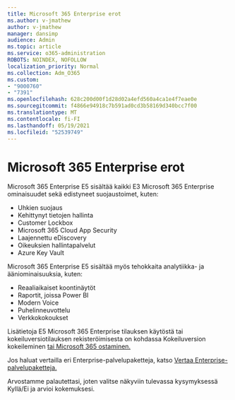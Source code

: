 ```yaml
---
title: Microsoft 365 Enterprise erot
ms.author: v-jmathew
author: v-jmathew
manager: dansimp
audience: Admin
ms.topic: article
ms.service: o365-administration
ROBOTS: NOINDEX, NOFOLLOW
localization_priority: Normal
ms.collection: Adm_O365
ms.custom:
- "9000760"
- "7391"
ms.openlocfilehash: 628c200d00f1d28d02a4efd560a4ca1e4f7eae0e
ms.sourcegitcommit: f4866e94918c7b591ad0cd3b58169d340bcc7f00
ms.translationtype: MT
ms.contentlocale: fi-FI
ms.lasthandoff: 05/19/2021
ms.locfileid: "52539749"
---
```

# <a name="microsoft-365-enterprise-plan-differences"></a>Microsoft 365 Enterprise erot

Microsoft 365 Enterprise E5 sisältää kaikki E3 Microsoft 365 Enterprise ominaisuudet sekä edistyneet suojaustoimet, kuten:

- Uhkien suojaus
- Kehittynyt tietojen hallinta
- Customer Lockbox
- Microsoft 365 Cloud App Security
- Laajennettu eDiscovery
- Oikeuksien hallintapalvelut
- Azure Key Vault

Microsoft 365 Enterprise E5 sisältää myös tehokkaita analytiikka- ja ääniominaisuuksia, kuten:

- Reaaliaikaiset koontinäytöt
- Raportit, joissa Power BI
- Modern Voice
- Puhelinneuvottelu
- Verkkokokoukset

Lisätietoja E5 Microsoft 365 Enterprise tilauksen käytöstä tai kokeiluversiotilauksen rekisteröimisesta on kohdassa Kokeiluversion kokeileminen [tai Microsoft 365 ostaminen.](https://go.microsoft.com/fwlink/?linkid=2099673)

Jos haluat vertailla eri Enterprise-palvelupaketteja, katso [Vertaa Enterprise-palvelupaketteja.](https://go.microsoft.com/fwlink/?linkid=2097200)

Arvostamme palautettasi, joten valitse näkyviin tulevassa kysymyksessä Kyllä/Ei ja arvioi kokemuksesi.
